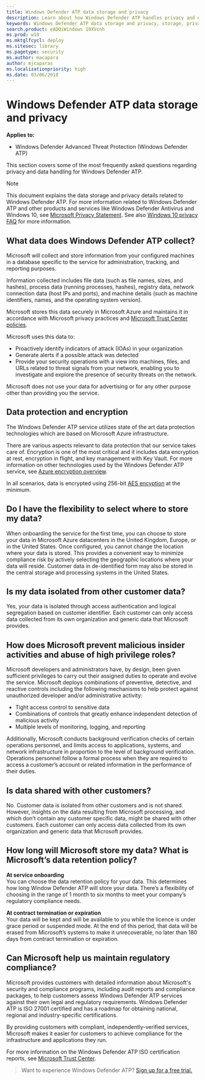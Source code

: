 ```yaml
---
title: Windows Defender ATP data storage and privacy
description: Learn about how Windows Defender ATP handles privacy and data that it collects.
keywords: Windows Defender ATP data storage and privacy, storage, privacy, licensing, geolocation, data retention, data
search.product: eADQiWindows 10XVcnh
ms.prod: w10
ms.mktglfcycl: deploy
ms.sitesec: library
ms.pagetype: security
ms.author: macapara
author: mjcaparas
ms.localizationpriority: high
ms.date: 03/06/2018
---
```


# Windows Defender ATP data storage and privacy

**Applies to:**

- Windows Defender Advanced Threat Protection (Windows Defender ATP)



This section covers some of the most frequently asked questions regarding privacy and data handling for Windows Defender ATP.
> [!NOTE]
> This document explains the data storage and privacy details related to Windows Defender ATP. For more information related to Windows Defender ATP and other products and services like Windows Defender Antivirus and Windows 10, see [Microsoft Privacy Statement](https://go.microsoft.com/fwlink/?linkid=827576). See also [Windows 10 privacy FAQ](https://go.microsoft.com/fwlink/?linkid=827577) for more information.

## What data does Windows Defender ATP collect?

Microsoft will collect and store information from your configured machines in a database specific to the service for administration, tracking, and reporting purposes.

Information collected includes file data (such as file names, sizes, and hashes), process data (running processes, hashes), registry data, network connection data (host IPs and ports), and machine details (such as machine identifiers, names, and the operating system version).

Microsoft stores this data securely in Microsoft Azure and maintains it in accordance with Microsoft privacy practices and [Microsoft Trust Center policies](https://go.microsoft.com/fwlink/?linkid=827578).

Microsoft uses this data to:
- Proactively identify indicators of attack (IOAs) in your organization
- Generate alerts if a possible attack was detected
- Provide your security operations with a view into machines, files, and URLs related to threat signals from your network, enabling you to investigate and explore the presence of security threats on the network.

Microsoft does not use your data for advertising or for any other purpose other than providing you the service.

## Data protection and encryption
The Windows Defender ATP service utilizes state of the art data protection technologies which are based on Microsoft Azure infrastructure. 


There are various aspects relevant to data protection that our service takes care of. Encryption is one of the most critical and it includes data encryption at rest, encryption in flight, and key management with Key Vault. For more information on other technologies used by the Windows Defender ATP service, see [Azure encryption overview](https://docs.microsoft.com/en-us/azure/security/security-azure-encryption-overview). 

In all scenarios, data is encrypted using 256-bit [AES encyption](https://en.wikipedia.org/wiki/Advanced_Encryption_Standard) at the minimum.


## Do I have the flexibility to select where to store my data?

When onboarding the service for the first time, you can choose to store your data in Microsoft Azure datacenters in the United Kingdom, Europe, or in the United States. Once configured, you cannot change the location where your data is stored. This provides a convenient way to minimize compliance risk by actively selecting the geographic locations where your data will reside. Customer data in de-identified form may also be stored in the central storage and processing systems in the United States.

## Is my data isolated from other customer data?
Yes, your data is isolated through access authentication and logical segregation based on customer identifier. Each customer can only access data collected from its own organization and generic data that Microsoft provides.

## How does Microsoft prevent malicious insider activities and abuse of high privilege roles?

Microsoft developers and administrators have, by design, been given sufficient privileges to carry out their assigned duties to operate and evolve the service. Microsoft deploys combinations of preventive, detective, and reactive controls including the following mechanisms to help protect against unauthorized developer and/or administrative activity:

- Tight access control to sensitive data
- Combinations of controls that greatly enhance independent detection of malicious activity
- Multiple levels of monitoring, logging, and reporting

Additionally, Microsoft conducts background verification checks of certain operations personnel, and limits access to applications, systems, and network infrastructure in proportion to the level of background verification. Operations personnel follow a formal process when they are required to access a customer’s account or related information in the performance of their duties.

## Is data shared with other customers?
No. Customer data is isolated from other customers and is not shared. However, insights on the data resulting from Microsoft processing, and which don’t contain any customer specific data, might be shared with other customers. Each customer can only access data collected from its own organization and generic data that Microsoft provides.

## How long will Microsoft store my data? What is Microsoft’s data retention policy?
**At service onboarding**<br>
You can choose the data retention policy for your data. This determines how long Window Defender ATP will store your data. There’s a flexibility of choosing in the range of 1 month to six months to meet your company’s regulatory compliance needs.

**At contract termination or expiration**<br>
Your data will be kept and will be available to you while the licence is under grace period or suspended mode. At the end of this period, that data will be erased from Microsoft’s systems to make it unrecoverable, no later than 180 days from contract termination or expiration.


## Can Microsoft help us maintain regulatory compliance?
Microsoft provides customers with detailed information about Microsoft's security and compliance programs, including audit reports and compliance packages, to help customers assess Windows Defender ATP services against their own legal and regulatory requirements. Windows Defender ATP is ISO 27001 certified and has a roadmap for obtaining national, regional and industry-specific certifications.


By providing customers with compliant, independently-verified services, Microsoft makes it easier for customers to achieve compliance for the infrastructure and applications they run.

For more information on the Windows Defender ATP ISO certification reports, see [Microsoft Trust Center](https://www.microsoft.com/en-us/trustcenter/compliance/iso-iec-27001). 

>Want to experience Windows Defender ATP? [Sign up for a free trial.](https://www.microsoft.com/en-us/WindowsForBusiness/windows-atp?ocid=docs-wdatp-datastorage-belowfoldlink) 
